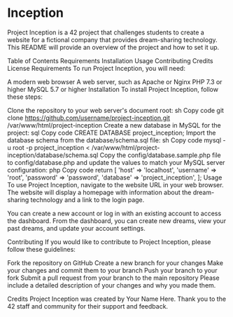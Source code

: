 # Inception
Project Inception is a 42 project that challenges students to create a website for a fictional company that provides dream-sharing technology. This README will provide an overview of the project and how to set it up.

Table of Contents
Requirements
Installation
Usage
Contributing
Credits
License
Requirements
To run Project Inception, you will need:

A modern web browser
A web server, such as Apache or Nginx
PHP 7.3 or higher
MySQL 5.7 or higher
Installation
To install Project Inception, follow these steps:

Clone the repository to your web server's document root:
sh
Copy code
git clone https://github.com/username/project-inception.git /var/www/html/project-inception
Create a new database in MySQL for the project:
sql
Copy code
CREATE DATABASE project_inception;
Import the database schema from the database/schema.sql file:
sh
Copy code
mysql -u root -p project_inception < /var/www/html/project-inception/database/schema.sql
Copy the config/database.sample.php file to config/database.php and update the values to match your MySQL server configuration:
php
Copy code
return [
    'host' => 'localhost',
    'username' => 'root',
    'password' => 'password',
    'database' => 'project_inception',
];
Usage
To use Project Inception, navigate to the website URL in your web browser. The website will display a homepage with information about the dream-sharing technology and a link to the login page.

You can create a new account or log in with an existing account to access the dashboard. From the dashboard, you can create new dreams, view your past dreams, and update your account settings.

Contributing
If you would like to contribute to Project Inception, please follow these guidelines:

Fork the repository on GitHub
Create a new branch for your changes
Make your changes and commit them to your branch
Push your branch to your fork
Submit a pull request from your branch to the main repository
Please include a detailed description of your changes and why you made them.

Credits
Project Inception was created by Your Name Here. Thank you to the 42 staff and community for their support and feedback.

